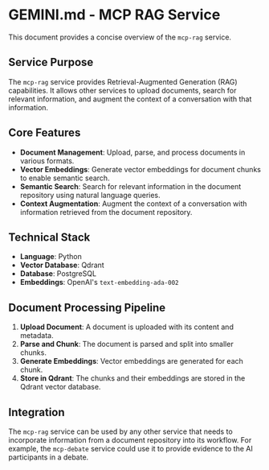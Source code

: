 # GEMINI.md - MCP RAG Service

This document provides a concise overview of the `mcp-rag` service.

## Service Purpose

The `mcp-rag` service provides Retrieval-Augmented Generation (RAG) capabilities. It allows other services to upload documents, search for relevant information, and augment the context of a conversation with that information.

## Core Features

- **Document Management**: Upload, parse, and process documents in various formats.
- **Vector Embeddings**: Generate vector embeddings for document chunks to enable semantic search.
- **Semantic Search**: Search for relevant information in the document repository using natural language queries.
- **Context Augmentation**: Augment the context of a conversation with information retrieved from the document repository.

## Technical Stack

- **Language**: Python
- **Vector Database**: Qdrant
- **Database**: PostgreSQL
- **Embeddings**: OpenAI's `text-embedding-ada-002`

## Document Processing Pipeline

1. **Upload Document**: A document is uploaded with its content and metadata.
2. **Parse and Chunk**: The document is parsed and split into smaller chunks.
3. **Generate Embeddings**: Vector embeddings are generated for each chunk.
4. **Store in Qdrant**: The chunks and their embeddings are stored in the Qdrant vector database.

## Integration

The `mcp-rag` service can be used by any other service that needs to incorporate information from a document repository into its workflow. For example, the `mcp-debate` service could use it to provide evidence to the AI participants in a debate.
